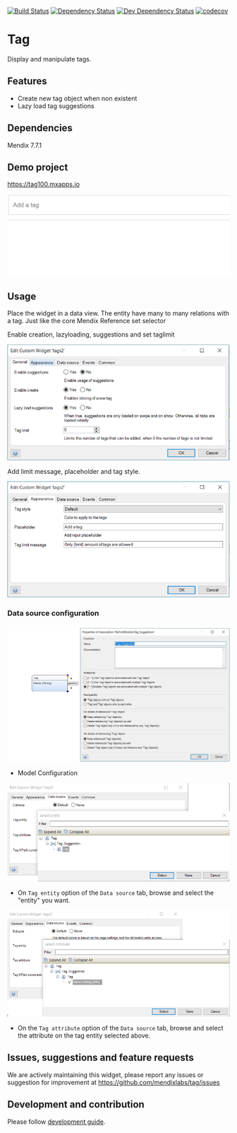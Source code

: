 [![Build Status](https://travis-ci.org/mendixlabs/tag.svg?branch=master)](https://travis-ci.org/mendixlabs/tag)
[![Dependency Status](https://david-dm.org/mendixlabs/tag.svg)](https://david-dm.org/mendixlabs/tag)
[![Dev Dependency Status](https://david-dm.org/mendixlabs/tag.svg#info=devDependencies)](https://david-dm.org/mendixlabs/tag#info=devDependencies)
[![codecov](https://codecov.io/gh/mendixlabs/tag/branch/master/graph/badge.svg)](https://codecov.io/gh/mendixlabs/tag)

# Tag
Display and manipulate tags.

## Features
* Create new tag object when non existent
* Lazy load tag suggestions

## Dependencies
Mendix 7.7.1

## Demo project
https://tag100.mxapps.io

![Demo](assets/Demo.gif)

## Usage
Place the widget in a data view. The entity have many to many relations with a tag. Just like the core Mendix Reference set selector

Enable creation, lazyloading, suggestions and set taglimit

![General](assets/General.PNG)

Add limit message, placeholder and tag style.

![Appearance](assets/Appearance.PNG)

### Data source configuration

![Data source](/assets/entity.png)
 - Model Configuration

![Data source](/assets/EntitySource.png)
 - On `Tag entity` option of the `Data source` tab, browse and 
 select the "entity" you want.
 
 ![Data source](/assets/Attribute.png)
 
 - On the `Tag attribute` option of the `Data source` tab, browse and 
 select the attribute on the tag entity selected above. 

## Issues, suggestions and feature requests
We are actively maintaining this widget, please report any issues or suggestion for improvement at https://github.com/mendixlabs/tag/issues

## Development and contribution
Please follow [development guide](/development.md). 